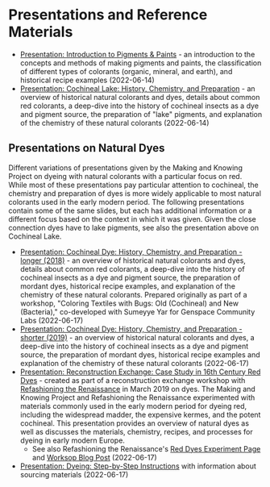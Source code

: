# Presentations and Reference Materials
- [Presentation: Introduction to Pigments &amp; Paints](introduction-paints-pigments_njr_2021.pdf) - an introduction to the concepts and methods of making pigments and paints, the classification of different types of colorants (organic, mineral, and earth), and historical recipe examples (2022-06-14)
- [Presentation: Cochineal Lake: History, Chemistry, and Preparation](rosenkranz_2021_lakes_cochineal-history-chem-prep.pdf) - an overview of historical natural colorants and dyes, details about common red colorants, a deep-dive into the history of cochineal insects as a dye and pigment source, the preparation of "lake" pigments, and explanation of the chemistry of these natural colorants (2022-06-14)

## Presentations on Natural Dyes
Different variations of presentations given by the Making and Knowing Project on dyeing with natural colorants with a particular focus on red. While most of these presentations pay particular attention to cochineal, the chemistry and preparation of dyes is more widely applicable to most natural colorants used in the early modern period. The following presentations contain some of the same slides, but each has additional information or a different focus based on the context in which it was given. Given the close connection dyes have to lake pigments, see also the presentation above on Cochineal Lake.

- [Presentation: Cochineal Dye: History, Chemistry, and Preparation - longer (2018)](rosenkranz_2018_dyes_cochineal-workshop_overview-of-dye-chemistry-history.pdf) - an overview of historical natural colorants and dyes, details about common red colorants, a deep-dive into the history of cochineal insects as a dye and pigment source, the preparation of mordant dyes, historical recipe examples, and explanation of the chemistry of these natural colorants. Prepared originally as part of a workshop, "Coloring Textiles with Bugs: Old (Cochineal) and New (Bacteria)," co-developed with Sumeyye Yar for Genspace Community Labs (2022-06-17)
- [Presentation: Cochineal Dye: History, Chemistry, and Preparation - shorter (2019)](rosenkranz_2019-april_dyes_cochineal-history-chem-prep.pdf) - an overview of historical natural colorants and dyes, a deep-dive into the history of cochineal insects as a dye and pigment source, the preparation of mordant dyes, historical recipe examples and explanation of the chemistry of these natural colorants (2022-06-17)
- [Presentation: Reconstruction Exchange: Case Study in 16th Century Red Dyes](rosenkranz_2019_dyes_reconstruction-exchange-case-study-in-16th-century-red-dyes.pdf) - created as part of a reconstruction exchange workshop with [Refashioning the Renaissance](http://refashioningrenaissance.eu/) in March 2019 on dyes. The Making and Knowing Project and Refashioning the Renaissance experimented with materials commonly used in the early modern period for dyeing red, including the widespread madder, the expensive kermes, and the potent cochineal. This presentation provides an overview of natural dyes as well as discusses the materials, chemistry, recipes, and processes for dyeing in early modern Europe. 
     - See also Refashioning the Renaissance's [Red Dyes Experiment Page](https://refashioningrenaissance.eu/experiments/red-dyes-with-making-knowing/) and [Worksop Blog Post](https://refashioningrenaissance.eu/refashioning-workshop-in-toronto-and-nyc/) (2022-06-17)
- [Presentation: Dyeing: Step-by-Step Instructions](rosenkranz_2018_dyes_cochineal-step-by-step.pdf) with information about sourcing materials (2022-06-17)
